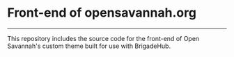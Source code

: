 # Front-end of opensavannah.org
---
This repository includes the source code for the front-end of Open Savannah's custom theme built for use with BrigadeHub.
